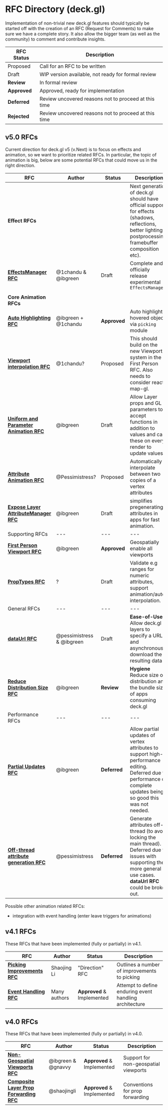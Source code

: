 # RFC Directory (deck.gl)

Implementation of non-trivial new deck.gl features should typically be started off with the creation of an RFC (Request for Comments) to make sure we have a complete story. It also allow the bigger team (as well as the community) to comment and contribute insights.

| RFC Status   | Description |
| ---          | --- |
| Proposed     | Call for an RFC to be written |
| Draft        | WIP version available, not ready for formal review |
| **Review**   | In formal review |
| **Approved** | Approved, ready for implementation |
| **Deferred** | Review uncovered reasons not to proceed at this time |
| **Rejected** | Review uncovered reasons not to proceed at this time |


## v5.0 RFCs

Current direction for deck.gl v5 (v.Next) is to focus on effects and animation, so we want to prioritize related RFCs. In particular, the topic of animation is big, below are some potential RFCs that could move us in the right direction.



| RFC | Author | Status | Description |
| --- | --- | --- | --- |
| **Effect RFCs** | | | Next generation of deck.gl should have official support for effects (shadows, reflections, better lighting, postprocessing, framebuffer composition etc). |
| **[EffectsManager RFC](v5.0/effects-manager-rfc.md)** | @1chandu & @ibgreen | Draft | Complete and officially release experimental `EffectsManager` |
| | | | |
| **Core Animation RFCs** | | | |
| [**Auto Highlighting RFC**](v5.0/auto-highlighting-rfc.md) | @ibgreen + @1chandu | **Approved** | Auto highlight hovered object via `picking` module |
| [**Viewport interpolation RFC**](v5.0/viewport-animation-rfc.md) | @1chandu? | Proposed | This should build on the new Viewport system in the First Person RFC. Also needs to consider react-map-gl. |
| [**Uniform and Parameter Animation RFC**](v5.0/property-animation-rfc.md) | @ibgreen | Draft | Allow Layer props and GL parameters to accept functions in addition to values and call these on every render to update values |
| [**Attribute Animation RFC**](v5.0/attribute-animation-rfc.md) | @Pessimistress? | Proposed | Automatically interpolate between two copies of a vertex attributes |
| [**Expose Layer AttributeManager RFC**](v5.0/expose-attribute-manager.md) | @ibgreen | Draft | simplifies pregenerating attributes in apps for fast animation. |
| Supporting RFCs | --- | --- | --- |
| [**First Person Viewport RFC**](v5.0/first-person-mercator-viewport-rfc.md) | @ibgreen | **Approved** | Geospatially enable all viewports |
| [**PropTypes RFC**](v5.0/prop-types-rfc.md) | ? | Draft | Validate e.g ranges for numeric attributes, support animation/auto-interpolation. |
| General RFCs | --- | --- | --- |
| [**dataUrl RFC**](v5.0/data-url-rfc.md) | @pessimistress & @ibgreen | Draft | **Ease-of-Use** Allow deck.gl layers to specify a URL and asynchronously download the resulting data |
| [**Reduce Distribution Size RFC**](v5.0/reduce-distribution-size-rfc.md) | @ibgreen | **Review** | **Hygiene** Reduce size of distribution and the bundle size of apps consuming deck.gl |
| Performance RFCs | --- | --- | --- |
| [**Partial Updates RFC**](deferred/partial-updates-rfc.md) | @ibgreen | **Deferred** | Allow partial updates of vertex attributes to support high-performance editing. Deferred due to performance of complete updates being so good this was not needed. |
| [**Off-thread attribute generation RFC**](deferred/off-thread-attribute-generation.md) | @pessimistress | **Deferred** | Generate attributes off-thread (to avoid locking the main thread). Deferred due to issues with supporting the more general use cases. **dataUrl RFC** could be broken out. |

Possible other animation related RFCs:
- integration with event handling (enter leave triggers for animations)


## v4.1 RFCs

These RFCs that have been implemented (fully or partially) in v4.1.

| RFC | Author | Status | Description |
| --- | --- | --- | --- |
| [**Picking Improvements RFC**](v4.1/picking-improvements-rfc.md) | Shaojing Li | "Direction" RFC | Outlines a number of improvements to picking |
| [**Event Handling RFC**](v4.1/event-handling-rfc.md) | Many authors | **Approved** & Implemented | Attempt to define enduring event handling architecture |


## v4.0 RFCs

These RFCs that have been implemented (fully or partially) in v4.0.

| RFC | Author | Status | Description |
| --- | --- | --- | --- |
| [**Non-Geospatial Viewports RFC**](v4.0/non-geospatial-viewports-rfc.md) | @ibgreen & @gnavvy | **Approved** & Implemented | Support for non-geospatial viewports |
| [**Composite Layer Prop Forwarding RFC**](v4.0/composite-layer-prop-forwarding-rfc.md) | @shaojingli | **Approved** & Implemented | Conventions for prop forwarding |
